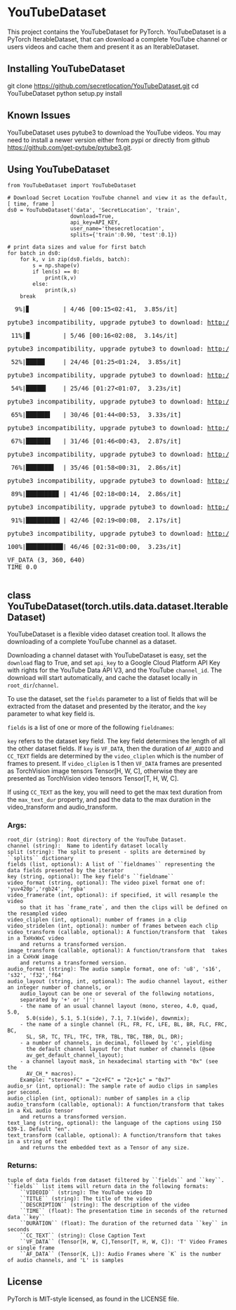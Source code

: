 # YouTubeDataset

This project contains the YouTubeDataset for PyTorch. YouTubeDataset is a PyTorch IterableDataset, 
that can download a complete YouTube channel or users videos and cache them and present it as an IterableDataset.


## Installing YouTubeDataset

git clone https://github.com/secretlocation/YouTubeDataset.git
cd YouTubeDataset
python setup.py install


## Known Issues

YouTubeDataset uses pytube3 to download the YouTube videos. You may need to install a newer version either
from pypi or directly from github https://github.com/get-pytube/pytube3.git.


## Using YouTubeDataset

    from YouTubeDataset import YouTubeDataset

    # Download Secret Location YouTube channel and view it as the default, [ time, frame ]
    ds0 = YouTubeDataset('data', 'SecretLocation', 'train', 
                        download=True,
                        api_key=API_KEY,
                        user_name='thesecretlocation',
                        splits={'train':0.90, 'test':0.1})                  

    # print data sizes and value for first batch
    for batch in ds0:
        for k, v in zip(ds0.fields, batch):
            s = np.shape(v)
            if len(s) == 0:
                print(k,v)
            else:
                print(k,s)
        break


<div class="lm-Widget p-Widget lm-Panel p-Panel jp-Cell-outputWrapper"><div class="lm-Widget p-Widget jp-Collapser jp-OutputCollapser jp-Cell-outputCollapser"><div class="jp-Collapser-child"></div></div><div class="lm-Widget p-Widget jp-OutputArea jp-Cell-outputArea" style=""><div class="lm-Widget p-Widget lm-Panel p-Panel jp-OutputArea-child"><div class="lm-Widget p-Widget jp-OutputPrompt jp-OutputArea-prompt"></div><div class="lm-Widget p-Widget jp-RenderedText jp-mod-trusted jp-OutputArea-output" data-mime-type="application/vnd.jupyter.stderr"><pre>  9%|▊         | 4/46 [00:15&lt;02:41,  3.85s/it]</pre></div></div><div class="lm-Widget p-Widget lm-Panel p-Panel jp-OutputArea-child"><div class="lm-Widget p-Widget jp-OutputPrompt jp-OutputArea-prompt"></div><div class="lm-Widget p-Widget jp-RenderedText jp-mod-trusted jp-OutputArea-output" data-mime-type="application/vnd.jupyter.stdout"><pre>pytube3 incompatibility, upgrade pytube3 to download: <a href="http://youtube.com/watch?v=E5E0Arr57YI" rel="noopener" target="_blank">http://youtube.com/watch?v=E5E0Arr57YI</a> Exception: KeyError, 'cipher'
</pre></div></div><div class="lm-Widget p-Widget lm-Panel p-Panel jp-OutputArea-child"><div class="lm-Widget p-Widget jp-OutputPrompt jp-OutputArea-prompt"></div><div class="lm-Widget p-Widget jp-RenderedText jp-mod-trusted jp-OutputArea-output" data-mime-type="application/vnd.jupyter.stderr"><pre> 11%|█         | 5/46 [00:16&lt;02:08,  3.14s/it]</pre></div></div><div class="lm-Widget p-Widget lm-Panel p-Panel jp-OutputArea-child"><div class="lm-Widget p-Widget jp-OutputPrompt jp-OutputArea-prompt"></div><div class="lm-Widget p-Widget jp-RenderedText jp-mod-trusted jp-OutputArea-output" data-mime-type="application/vnd.jupyter.stdout"><pre>pytube3 incompatibility, upgrade pytube3 to download: <a href="http://youtube.com/watch?v=wgl3nDpmXTQ" rel="noopener" target="_blank">http://youtube.com/watch?v=wgl3nDpmXTQ</a> Exception: KeyError, 'cipher'
</pre></div></div><div class="lm-Widget p-Widget lm-Panel p-Panel jp-OutputArea-child"><div class="lm-Widget p-Widget jp-OutputPrompt jp-OutputArea-prompt"></div><div class="lm-Widget p-Widget jp-RenderedText jp-mod-trusted jp-OutputArea-output" data-mime-type="application/vnd.jupyter.stderr"><pre> 52%|█████▏    | 24/46 [01:25&lt;01:24,  3.85s/it]</pre></div></div><div class="lm-Widget p-Widget lm-Panel p-Panel jp-OutputArea-child"><div class="lm-Widget p-Widget jp-OutputPrompt jp-OutputArea-prompt"></div><div class="lm-Widget p-Widget jp-RenderedText jp-mod-trusted jp-OutputArea-output" data-mime-type="application/vnd.jupyter.stdout"><pre>pytube3 incompatibility, upgrade pytube3 to download: <a href="http://youtube.com/watch?v=PAI8wBkxyw4" rel="noopener" target="_blank">http://youtube.com/watch?v=PAI8wBkxyw4</a> Exception: KeyError, 'cipher'
</pre></div></div><div class="lm-Widget p-Widget lm-Panel p-Panel jp-OutputArea-child"><div class="lm-Widget p-Widget jp-OutputPrompt jp-OutputArea-prompt"></div><div class="lm-Widget p-Widget jp-RenderedText jp-mod-trusted jp-OutputArea-output" data-mime-type="application/vnd.jupyter.stderr"><pre> 54%|█████▍    | 25/46 [01:27&lt;01:07,  3.23s/it]</pre></div></div><div class="lm-Widget p-Widget lm-Panel p-Panel jp-OutputArea-child"><div class="lm-Widget p-Widget jp-OutputPrompt jp-OutputArea-prompt"></div><div class="lm-Widget p-Widget jp-RenderedText jp-mod-trusted jp-OutputArea-output" data-mime-type="application/vnd.jupyter.stdout"><pre>pytube3 incompatibility, upgrade pytube3 to download: <a href="http://youtube.com/watch?v=G0FJHb6Cqn4" rel="noopener" target="_blank">http://youtube.com/watch?v=G0FJHb6Cqn4</a> Exception: KeyError, 'cipher'
</pre></div></div><div class="lm-Widget p-Widget lm-Panel p-Panel jp-OutputArea-child"><div class="lm-Widget p-Widget jp-OutputPrompt jp-OutputArea-prompt"></div><div class="lm-Widget p-Widget jp-RenderedText jp-mod-trusted jp-OutputArea-output" data-mime-type="application/vnd.jupyter.stderr"><pre> 65%|██████▌   | 30/46 [01:44&lt;00:53,  3.33s/it]</pre></div></div><div class="lm-Widget p-Widget lm-Panel p-Panel jp-OutputArea-child"><div class="lm-Widget p-Widget jp-OutputPrompt jp-OutputArea-prompt"></div><div class="lm-Widget p-Widget jp-RenderedText jp-mod-trusted jp-OutputArea-output" data-mime-type="application/vnd.jupyter.stdout"><pre>pytube3 incompatibility, upgrade pytube3 to download: <a href="http://youtube.com/watch?v=y50B7DRNm70" rel="noopener" target="_blank">http://youtube.com/watch?v=y50B7DRNm70</a> Exception: KeyError, 'en'
</pre></div></div><div class="lm-Widget p-Widget lm-Panel p-Panel jp-OutputArea-child"><div class="lm-Widget p-Widget jp-OutputPrompt jp-OutputArea-prompt"></div><div class="lm-Widget p-Widget jp-RenderedText jp-mod-trusted jp-OutputArea-output" data-mime-type="application/vnd.jupyter.stderr"><pre> 67%|██████▋   | 31/46 [01:46&lt;00:43,  2.87s/it]</pre></div></div><div class="lm-Widget p-Widget lm-Panel p-Panel jp-OutputArea-child"><div class="lm-Widget p-Widget jp-OutputPrompt jp-OutputArea-prompt"></div><div class="lm-Widget p-Widget jp-RenderedText jp-mod-trusted jp-OutputArea-output" data-mime-type="application/vnd.jupyter.stdout"><pre>pytube3 incompatibility, upgrade pytube3 to download: <a href="http://youtube.com/watch?v=reQPwK774O0" rel="noopener" target="_blank">http://youtube.com/watch?v=reQPwK774O0</a> Exception: KeyError, 'en'
</pre></div></div><div class="lm-Widget p-Widget lm-Panel p-Panel jp-OutputArea-child"><div class="lm-Widget p-Widget jp-OutputPrompt jp-OutputArea-prompt"></div><div class="lm-Widget p-Widget jp-RenderedText jp-mod-trusted jp-OutputArea-output" data-mime-type="application/vnd.jupyter.stderr"><pre> 76%|███████▌  | 35/46 [01:58&lt;00:31,  2.86s/it]</pre></div></div><div class="lm-Widget p-Widget lm-Panel p-Panel jp-OutputArea-child"><div class="lm-Widget p-Widget jp-OutputPrompt jp-OutputArea-prompt"></div><div class="lm-Widget p-Widget jp-RenderedText jp-mod-trusted jp-OutputArea-output" data-mime-type="application/vnd.jupyter.stdout"><pre>pytube3 incompatibility, upgrade pytube3 to download: <a href="http://youtube.com/watch?v=1BUJU3_ozaE" rel="noopener" target="_blank">http://youtube.com/watch?v=1BUJU3_ozaE</a> Exception: KeyError, 'en'
</pre></div></div><div class="lm-Widget p-Widget lm-Panel p-Panel jp-OutputArea-child"><div class="lm-Widget p-Widget jp-OutputPrompt jp-OutputArea-prompt"></div><div class="lm-Widget p-Widget jp-RenderedText jp-mod-trusted jp-OutputArea-output" data-mime-type="application/vnd.jupyter.stderr"><pre> 89%|████████▉ | 41/46 [02:18&lt;00:14,  2.86s/it]</pre></div></div><div class="lm-Widget p-Widget lm-Panel p-Panel jp-OutputArea-child"><div class="lm-Widget p-Widget jp-OutputPrompt jp-OutputArea-prompt"></div><div class="lm-Widget p-Widget jp-RenderedText jp-mod-trusted jp-OutputArea-output" data-mime-type="application/vnd.jupyter.stdout"><pre>pytube3 incompatibility, upgrade pytube3 to download: <a href="http://youtube.com/watch?v=y50B7DRNm70" rel="noopener" target="_blank">http://youtube.com/watch?v=y50B7DRNm70</a> Exception: KeyError, 'en'
</pre></div></div><div class="lm-Widget p-Widget lm-Panel p-Panel jp-OutputArea-child"><div class="lm-Widget p-Widget jp-OutputPrompt jp-OutputArea-prompt"></div><div class="lm-Widget p-Widget jp-RenderedText jp-mod-trusted jp-OutputArea-output" data-mime-type="application/vnd.jupyter.stderr"><pre> 91%|█████████▏| 42/46 [02:19&lt;00:08,  2.17s/it]</pre></div></div><div class="lm-Widget p-Widget lm-Panel p-Panel jp-OutputArea-child"><div class="lm-Widget p-Widget jp-OutputPrompt jp-OutputArea-prompt"></div><div class="lm-Widget p-Widget jp-RenderedText jp-mod-trusted jp-OutputArea-output" data-mime-type="application/vnd.jupyter.stdout"><pre>pytube3 incompatibility, upgrade pytube3 to download: <a href="http://youtube.com/watch?v=itIZUupuHJ4" rel="noopener" target="_blank">http://youtube.com/watch?v=itIZUupuHJ4</a> Exception: RegexMatchError, get_ytplayer_config: could not find match for config_patterns
</pre></div></div><div class="lm-Widget p-Widget lm-Panel p-Panel jp-OutputArea-child"><div class="lm-Widget p-Widget jp-OutputPrompt jp-OutputArea-prompt"></div><div class="lm-Widget p-Widget jp-RenderedText jp-mod-trusted jp-OutputArea-output" data-mime-type="application/vnd.jupyter.stderr"><pre>100%|██████████| 46/46 [02:31&lt;00:00,  3.23s/it]</pre></div></div><div class="lm-Widget p-Widget lm-Panel p-Panel jp-OutputArea-child"><div class="lm-Widget p-Widget jp-OutputPrompt jp-OutputArea-prompt"></div><div class="lm-Widget p-Widget jp-RenderedText jp-mod-trusted jp-OutputArea-output" data-mime-type="application/vnd.jupyter.stdout"><pre>VF_DATA (3, 360, 640)
TIME 0.0
</pre></div></div><div class="lm-Widget p-Widget lm-Panel p-Panel jp-OutputArea-child"><div class="lm-Widget p-Widget jp-OutputPrompt jp-OutputArea-prompt"></div><div class="lm-Widget p-Widget jp-RenderedText jp-mod-trusted jp-OutputArea-output" data-mime-type="application/vnd.jupyter.stderr"><pre>
</pre></div></div></div></div>


## class YouTubeDataset(torch.utils.data.dataset.IterableDataset)

YouTubeDataset is a flexible video dataset creation tool.
It allows the downloading of a complete YouTube channel as a dataset.
 
Downloading a channel dataset with YouTubeDataset is easy, set the ``download`` flag to True, 
and set ``api_key`` to a Google Cloud Platform API Key with rights for the YouTube Data API V3, 
and the YouTube ``channel_id``. The download will start automatically, and cache the dataset
locally in ``root_dir``/``channel``.
 
To use the dataset, set the `fields` parameter to a list of fields that will be extracted
from the dataset and presented by the iterator, and the ``key`` parameter to what key field is.
 
``fields`` is a list of one or more of the following ``fieldnames``:
 
 
``key`` refers to the dataset key field. The key field determines the length of all the
other dataset fields.
If ``key`` is ``VF_DATA``, then the duration of ``AF_AUDIO`` and ``CC_TEXT`` fields are 
determined by the ``video_cliplen`` which is the number of frames to present. 
If ``video_cliplen`` is 1 then ``VF_DATA`` frames are presented as TorchVision 
image tensors Tensor[H, W, C], otherwise they are presented as TorchVision 
video tensors Tensor[T, H, W, C].
 
If using ``CC_TEXT`` as the key, you will need to get the max text duration from the ``max_text_dur`` property,
and pad the data to the max duration in the video_transform and audio_transform.
 
 
### Args:
    root_dir (string): Root directory of the YouTube Dataset.
    channel (string):  Name to identify dataset locally
    split (string): The split to present - splits are determined by ``splits`` dictionary
    fields (list, optional): A list of ``fieldnames`` representing the data fields presented by the iterator
    key (string, optional): The key field's ``fieldname``
    video_format (string, optional): The video pixel format one of: 'yuv420p','rgb24', 'rgba'
    video_framerate (int, optional): if specified, it will resample the video
        so that it has `frame_rate`, and then the clips will be defined on the resampled video
    video_cliplen (int, optional): number of frames in a clip
    video_stridelen (int, optional): number of frames between each clip
    video_transform (callable, optional): A function/transform that  takes in a TxHxWxC video
        and returns a transformed version.
    image_transform (callable, optional): A function/transform that  takes in a CxHxW image
        and returns a transformed version.
    audio_format (string): The audio sample format, one of: 'u8', 's16', 's32', 'f32','f64'
    audio_layout (string, int, optional): The audio channel layout, either an integer number of channels, or
        audio_layout can be one or several of the following notations,
        separated by '+' or '|':
        - the name of an usual channel layout (mono, stereo, 4.0, quad, 5.0,
          5.0(side), 5.1, 5.1(side), 7.1, 7.1(wide), downmix);
        - the name of a single channel (FL, FR, FC, LFE, BL, BR, FLC, FRC, BC,
          SL, SR, TC, TFL, TFC, TFR, TBL, TBC, TBR, DL, DR);
        - a number of channels, in decimal, followed by 'c', yielding
          the default channel layout for that number of channels (@see
          av_get_default_channel_layout);
        - a channel layout mask, in hexadecimal starting with "0x" (see the
          AV_CH_* macros).
        Example: "stereo+FC" = "2c+FC" = "2c+1c" = "0x7"
    audio_sr (int, optional): The sample rate of audio clips in samples per second.
    audio_cliplen (int, optional): number of samples in a clip
    audio_transform (callable, optional): A function/transform that takes in a KxL audio tensor
        and returns a transformed version.
    text_lang (string, optional): the language of the captions using ISO 639-1. Default "en". 
    text_transform (callable, optional): A function/transform that takes in a string of text
        and returns the embedded text as a Tensor of any size.
 
### Returns:
    tuple of data fields from dataset filtered by ``fields`` and ``key``. 
    ``fields`` list items will return data in the following formats:  
        ``VIDEOID`` (string): The YouTube video ID
        ``TITLE`` (string): The title of the video 
        ``DESCRIPTION`` (string): The description of the video 
        ``TIME`` (float): The presentation time in seconds of the returned data ``key`` 
        ``DURATION`` (float): The duration of the returned data ``key`` in seconds
        ``CC_TEXT`` (string): Close Caption Text
        ``VF_DATA`` (Tensor[H, W, C],Tensor[T, H, W, C]): 'T' Video Frames or single frame
        ``AF_DATA`` (Tensor[K, L]): Audio Frames where `K` is the number of audio channels, and 'L' is samples
        
        
## License
PyTorch is MIT-style licensed, as found in the LICENSE file.
